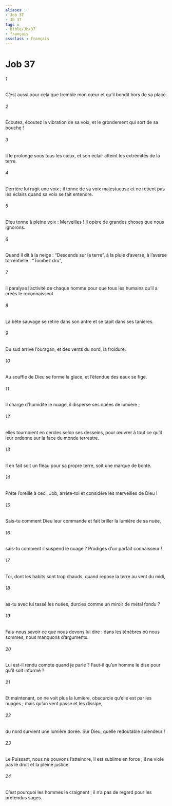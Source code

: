 ```yaml
---
aliases : 
- Job 37
- Jb 37
tags : 
- Bible/Jb/37
- français
cssclass : français
---
```


# Job 37

###### 1
C’est aussi pour cela que tremble mon cœur
et qu’il bondit hors de sa place.
###### 2
Écoutez, écoutez la vibration de sa voix,
et le grondement qui sort de sa bouche !
###### 3
Il le prolonge sous tous les cieux,
et son éclair atteint les extrémités de la terre.
###### 4
Derrière lui rugit une voix ;
il tonne de sa voix majestueuse
et ne retient pas les éclairs
quand sa voix se fait entendre.
###### 5
Dieu tonne à pleine voix : Merveilles !
Il opère de grandes choses que nous ignorons.
###### 6
Quand il dit à la neige : “Descends sur la terre”,
à la pluie d’averse, à l’averse torrentielle : “Tombez dru”,
###### 7
il paralyse l’activité de chaque homme
pour que tous les humains qu’il a créés le reconnaissent.
###### 8
La bête sauvage se retire dans son antre
et se tapit dans ses tanières.
###### 9
Du sud arrive l’ouragan,
et des vents du nord, la froidure.
###### 10
Au souffle de Dieu se forme la glace,
et l’étendue des eaux se fige.
###### 11
Il charge d’humidité le nuage,
il disperse ses nuées de lumière ;
###### 12
elles tournoient en cercles selon ses desseins,
pour œuvrer à tout ce qu’il leur ordonne
sur la face du monde terrestre.
###### 13
Il en fait soit un fléau pour sa propre terre,
soit une marque de bonté.
###### 14
Prête l’oreille à ceci, Job,
arrête-toi et considère les merveilles de Dieu !
###### 15
Sais-tu comment Dieu leur commande
et fait briller la lumière de sa nuée,
###### 16
sais-tu comment il suspend le nuage ?
Prodiges d’un parfait connaisseur !
###### 17
Toi, dont les habits sont trop chauds,
quand repose la terre au vent du midi,
###### 18
as-tu avec lui tassé les nuées,
durcies comme un miroir de métal fondu ?
###### 19
Fais-nous savoir ce que nous devons lui dire :
dans les ténèbres où nous sommes, nous manquons d’arguments.
###### 20
Lui est-il rendu compte quand je parle ?
Faut-il qu’un homme le dise pour qu’il soit informé ?
###### 21
Et maintenant, on ne voit plus la lumière,
obscurcie qu’elle est par les nuages ;
mais qu’un vent passe et les dissipe,
###### 22
du nord survient une lumière dorée.
Sur Dieu, quelle redoutable splendeur !
###### 23
Le Puissant, nous ne pouvons l’atteindre,
il est sublime en force ;
il ne viole pas le droit et la pleine justice.
###### 24
C’est pourquoi les hommes le craignent ;
il n’a pas de regard pour les prétendus sages.
